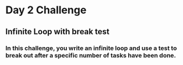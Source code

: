 # Day 2 Challenge 
## Infinite Loop with break test

 ###  In this challenge, you write an infinite loop and use a test to break out after a specific number of tasks have been done.

 